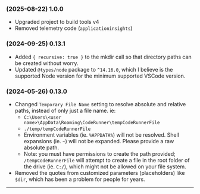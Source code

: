 ### (2025-08-22) 1.0.0

- Upgraded project to build tools v4
- Removed telemetry code (`applicationinsights`)

### (2024-09-25) 0.13.1

- Added `{ recursive: true }` to the mkdir call so that directory paths can be created without worry.
- Updated `@types/node` package to `^14.16.0`, which I believe is the supported Node version for the minimum supported VSCode version.

### (2024-05-26) 0.13.0

- Changed `Temporary File Name` setting to resolve absolute and relative paths, instead of only just a file name. ie:
  - `C:\Users\<user name>\AppData\Roaming\CodeRunner\tempCodeRunnerFile`
  - `./temp/tempCodeRunnerFile`
  - Environment variables (ie. `%APPDATA%`) will not be resolved. Shell expansions (ie. `~`) will not be expanded. Please provide a raw absolute path.
  - Note: you must have permissions to create the path provided; `/tempCodeRunnerFile` will attempt to create a file in the root folder of the drive (ie. `C:/`), which might not be allowed on your file system.
- Removed the quotes from customized parameters (placeholders) like `$dir`, which has been a problem for people for years.

---
